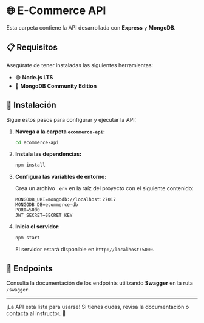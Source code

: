 # 🌐 E-Commerce API

Esta carpeta contiene la API desarrollada con **Express** y **MongoDB**.

## 📋 Requisitos

Asegúrate de tener instaladas las siguientes herramientas:

- 🟢 **Node.js LTS**
- 🍃 **MongoDB Community Edition**

## 🚀 Instalación

Sigue estos pasos para configurar y ejecutar la API:

1. **Navega a la carpeta `ecommerce-api`:**

   ```bash
   cd ecommerce-api
   ```

2. **Instala las dependencias:**

   ```bash
   npm install
   ```

3. **Configura las variables de entorno:**

   Crea un archivo `.env` en la raíz del proyecto con el siguiente contenido:

   ```env
   MONGODB_URI=mongodb://localhost:27017
   MONGODB_DB=ecommerce-db
   PORT=5000
   JWT_SECRET=SECRET_KEY
   ```

4. **Inicia el servidor:**

   ```bash
   npm start
   ```

   El servidor estará disponible en `http://localhost:5000`.

## 📖 Endpoints

Consulta la documentación de los endpoints utilizando **Swagger** en la ruta `/swagger`.

---

¡La API está lista para usarse! Si tienes dudas, revisa la documentación o contacta al instructor. 🚀
